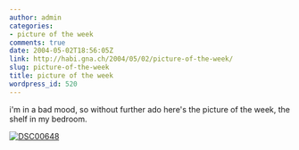 ```yaml
---
author: admin
categories:
- picture of the week
comments: true
date: 2004-05-02T18:56:05Z
link: http://habi.gna.ch/2004/05/02/picture-of-the-week/
slug: picture-of-the-week
title: picture of the week
wordpress_id: 520
---
```


i'm in a bad mood, so without further ado here's the picture of the week, the shelf in my bedroom.

[![DSC00648](http://habi.gna.ch/blog/images/DSC00648-tm.jpg)](http://habi.gna.ch/blog/images/DSC00648.JPG)
